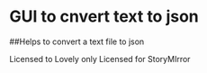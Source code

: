 GUI to cnvert text to json
==========================
##Helps to convert a text file to json

Licensed to Lovely only
Licensed for StoryMIrror
